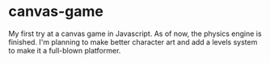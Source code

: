 # canvas-game
My first try at a canvas game in Javascript. As of now, the physics engine is finished. I'm planning to make better character art and add a levels system to make it a full-blown platformer.